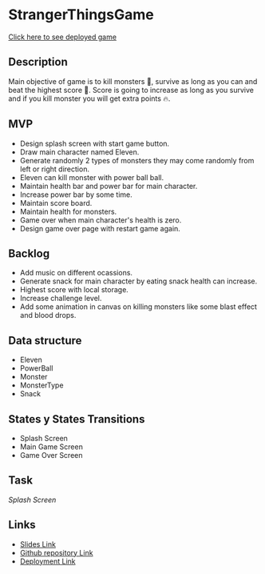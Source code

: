 # StrangerThingsGame

[Click here to see deployed game](https://sunairaa.github.io/StrangerThingsGame/)

## Description
Main objective of game is to kill monsters 👹, survive as long as you can and beat the highest score 💯. Score is going to increase as long as you survive and if you kill monster you will get extra points 🔥.

## MVP
- Design splash screen with start game button.
- Draw main character named Eleven.
- Generate randomly 2 types of monsters they may come randomly from left or right direction.
- Eleven can kill monster with power ball ball.
- Maintain health bar and power bar for main character.
- Increase power bar by some time.
- Maintain score board.
- Maintain health for monsters.
- Game over when main character's health is zero.
- Design game over page with restart game again.

## Backlog
- Add music on different ocassions.
- Generate snack for main character by eating snack health can increase.
- Highest score with local storage.
- Increase challenge level.
- Add some animation in canvas on killing monsters like some blast effect and blood drops.

## Data structure
- Eleven
- PowerBall
- Monster
- MonsterType
- Snack

## States y States Transitions
- Splash Screen
- Main Game Screen
- Game Over Screen


## Task
_Splash Screen_


## Links
- [Slides Link](https://docs.google.com/presentation/d/13M787YMHfDrreWaY82At0WEf3GRoNBwacFrZPdh-LwA/edit?usp=sharing)
- [Github repository Link](https://github.com/Sunairaa/StrangerThingsGame)
- [Deployment Link](https://sunairaa.github.io/StrangerThingsGame/)